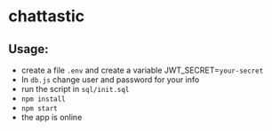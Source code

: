 # chattastic

## Usage:
- create a file `.env` and create a variable JWT_SECRET=`your-secret`
- In `db.js` change user and password for your info
- run the script in `sql/init.sql`
- `npm install`
- `npm start`
- the app is online

